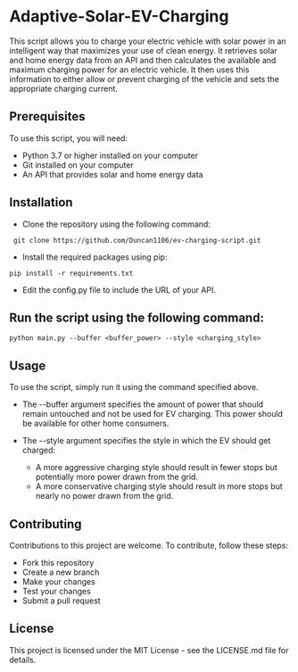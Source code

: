 # Adaptive-Solar-EV-Charging

This script allows you to charge your electric vehicle with solar power in an intelligent way that maximizes your use of clean energy. It retrieves solar and home energy data from an API and then calculates the available and maximum charging power for an electric vehicle. It then uses this information to either allow or prevent charging of the vehicle and sets the appropriate charging current.

 ## Prerequisites
  To use this script, you will need:

   - Python 3.7 or higher installed on your computer
   - Git installed on your computer
   - An API that provides solar and home energy data
 ## Installation
  - Clone the repository using the following command:
  
  ```
   git clone https://github.com/Duncan1106/ev-charging-script.git
  ```
  
  - Install the required packages using pip:
  ``` 
  pip install -r requirements.txt
  ```
  - Edit the config.py file to include the URL of your API.

 ## Run the script using the following command:
  ``` 
  python main.py --buffer <buffer_power> --style <charging_style> 
  ```
  
 ## Usage
   To use the script, simply run it using the command specified above. 
   - The --buffer argument specifies the amount of power that should remain untouched and not be used for EV charging. This power should be available for other home consumers. 
   - The --style argument specifies the style in which the EV should get charged:
   
     - A more aggressive charging style should result in fewer stops but potentially more power drawn from the grid.
     - A more conservative charging style should result in more stops but nearly no power drawn from the grid.

 ## Contributing
  Contributions to this project are welcome. To contribute, follow these steps:
  
   - Fork this repository
   - Create a new branch
   - Make your changes
   - Test your changes
   - Submit a pull request

 ## License
  This project is licensed under the MIT License - see the LICENSE.md file for details.
